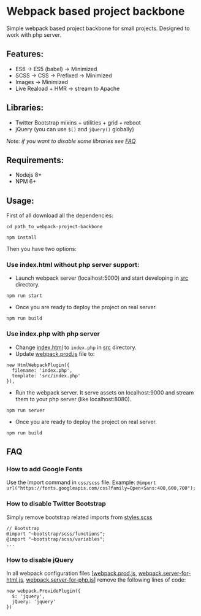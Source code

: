 # Webpack based project backbone
Simple webpack based project backbone for small projects.
Designed to work with php server.

## Features:
* ES6 -> ES5 (babel) -> Minimized
* SCSS -> CSS -> Prefixed -> Minimized
* Images -> Minimized
* Live Reaload + HMR -> stream to Apache

## Libraries:
* Twitter Bootstrap mixins + utilities + grid + reboot
* jQuery (you can use ```$()``` and ```jQuery()``` globally)

*Note: if you want to disable some libraries see [FAQ](https://github.com/dmitriyaa/webpack-project-backbone#faq)*

## Requirements:
* Nodejs 8+
* NPM 6+

## Usage:
First of all download all the dependencies:
```
cd path_to_webpack-project-backbone
```
```
npm install
```
Then you have two options:
### Use index.html without php server support:
* Launch webpack server (localhost:5000) and start developing in [src](./src) directory.
```
npm run start
```
* Once you are ready to deploy the project on real server.
```
npm run build
```

### Use index.php with php server
* Change [index.html](./src/index.html) to ```index.php``` in [src](./src) directory.
* Update [webpack.prod.js](./webpack.prod.js) file to:
```
new HtmlWebpackPlugin({
  filename: 'index.php',
  template: 'src/index.php'
}),
```
* Run the webpack server. It serve assets on localhost:9000 and stream them to your php server (like localhost:8080).
```
npm run server
```
* Once you are ready to deploy the project on real server.
 ```
 npm run build
 ```

## FAQ
### How to add Google Fonts
Use the import command in ```css/scss``` file.
Example: ```@import url("https://fonts.googleapis.com/css?family=Open+Sans:400,600,700");```

### How to disable Twitter Bootstrap
Simply remove bootstrap related imports from [styles.scss](./src/styles.scss)
```
// Bootstrap
@import "~bootstrap/scss/functions";
@import "~bootstrap/scss/variables";
...
```

### How to disable jQuery
In all webpack configuration files [[webpack.prod.js](./webpack.prod.js), [webpack.server-for-html.js](./webpack.server-for-html.js), [webpack.server-for-php.js](./webpack.server-for-php.js)] remove the following lines of code:
```
new webpack.ProvidePlugin({
  $: 'jquery',
  jQuery: 'jquery'
})
```
